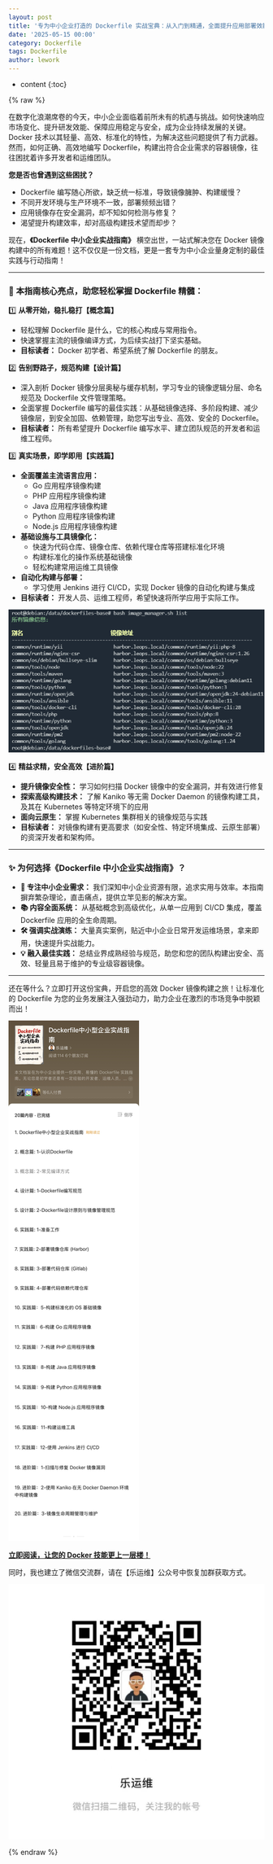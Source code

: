 ```yaml
---
layout: post
title: '专为中小企业打造的 Dockerfile 实战宝典：从入门到精通，全面提升应用部署效能！'
date: '2025-05-15 00:00'
category: Dockerfile
tags: Dockerfile
author: lework
---
```


- content
  {:toc}

{% raw %}


在数字化浪潮席卷的今天，中小企业面临着前所未有的机遇与挑战。如何快速响应市场变化、提升研发效能、保障应用稳定与安全，成为企业持续发展的关键。Docker 技术以其轻量、高效、标准化的特性，为解决这些问题提供了有力武器。然而，如何正确、高效地编写 Dockerfile，构建出符合企业需求的容器镜像，往往困扰着许多开发者和运维团队。

**您是否也曾遇到这些困扰？**

- Dockerfile 编写随心所欲，缺乏统一标准，导致镜像臃肿、构建缓慢？
- 不同开发环境与生产环境不一致，部署频频出错？
- 应用镜像存在安全漏洞，却不知如何检测与修复？
- 渴望提升构建效率，却对高级构建技术望而却步？

现在，**《Dockerfile 中小企业实战指南》** 横空出世，一站式解决您在 Docker 镜像构建中的所有难题！这不仅仅是一份文档，更是一套专为中小企业量身定制的最佳实践与行动指南！




---

### 🌟 **本指南核心亮点，助您轻松掌握 Dockerfile 精髓：**

1️⃣ **从零开始，稳扎稳打【概念篇】**

- 轻松理解 Dockerfile 是什么，它的核心构成与常用指令。
- 快速掌握主流的镜像编译方式，为后续实战打下坚实基础。
- **目标读者：** Docker 初学者、希望系统了解 Dockerfile 的朋友。

2️⃣ **告别野路子，规范构建【设计篇】**

- 深入剖析 Docker 镜像分层奥秘与缓存机制，学习专业的镜像逻辑分层、命名规范及 Dockerfile 文件管理策略。
- 全面掌握 Dockerfile 编写的最佳实践：从基础镜像选择、多阶段构建、减少镜像层，到安全加固、依赖管理，助您写出专业、高效、安全的 Dockerfile。
- **目标读者：** 所有希望提升 Dockerfile 编写水平、建立团队规范的开发者和运维工程师。

3️⃣ **真实场景，即学即用【实践篇】**

- **全面覆盖主流语言应用：**
  - Go 应用程序镜像构建
  - PHP 应用程序镜像构建
  - Java 应用程序镜像构建
  - Python 应用程序镜像构建
  - Node.js 应用程序镜像构建
- **基础设施与工具镜像化：**
  - 快速为代码仓库、镜像仓库、依赖代理仓库等搭建标准化环境
  - 构建标准化的操作系统基础镜像
  - 轻松构建常用运维工具镜像
- **自动化构建与部署：**
  - 学习使用 Jenkins 进行 CI/CD，实现 Docker 镜像的自动化构建与集成
- **目标读者：** 开发人员、运维工程师，希望快速将所学应用于实际工作。

![dockerfile_images.png](\assets\images\2025\dockerfile_images.png)

4️⃣ **精益求精，安全高效【进阶篇】**

- **提升镜像安全性：** 学习如何扫描 Docker 镜像中的安全漏洞，并有效进行修复
- **探索高级构建技术：** 了解 Kaniko 等无需 Docker Daemon 的镜像构建工具，及其在 Kubernetes 等特定环境下的应用
- **面向云原生：** 掌握 Kubernetes 集群相关的镜像规范与实践
- **目标读者：** 对镜像构建有更高要求（如安全性、特定环境集成、云原生部署）的资深开发者和架构师。

---

### ✨ **为何选择《Dockerfile 中小企业实战指南》？**

- **🎯 专注中小企业需求：** 我们深知中小企业资源有限，追求实用与效率。本指南摒弃繁杂理论，直击痛点，提供立竿见影的解决方案。
- **📚 内容全面系统：** 从基础概念到高级优化，从单一应用到 CI/CD 集成，覆盖 Dockerfile 应用的全生命周期。
- **🛠️ 强调实战演练：** 大量真实案例，贴近中小企业日常开发运维场景，拿来即用，快速提升实战能力。
- **💡 融入最佳实践：** 总结业界成熟经验与规范，助您和您的团队构建出安全、高效、轻量且易于维护的专业级容器镜像。

---

还在等什么？立即打开这份宝典，开启您的高效 Docker 镜像构建之旅！让标准化的 Dockerfile 为您的业务发展注入强劲动力，助力企业在激烈的市场竞争中脱颖而出！


![dockerfile.jpg](\assets\images\2025\dockerfile.jpg)


[**立即阅读，让您的 Docker 技能更上一层楼！**](https://mp.weixin.qq.com/mp/appmsgalbum?__biz=MzU5MzgyMDAyNQ==&action=getalbum&album_id=3950605469210558464&from_itemidx=1&from_msgid=2247484059#wechat_redirect)


同时，我也建立了微信交流群，请在【乐运维】公众号中恢复加群获取方式。

![乐运维](\assets\images\2025\leyunwei.jpg)


{% endraw %}